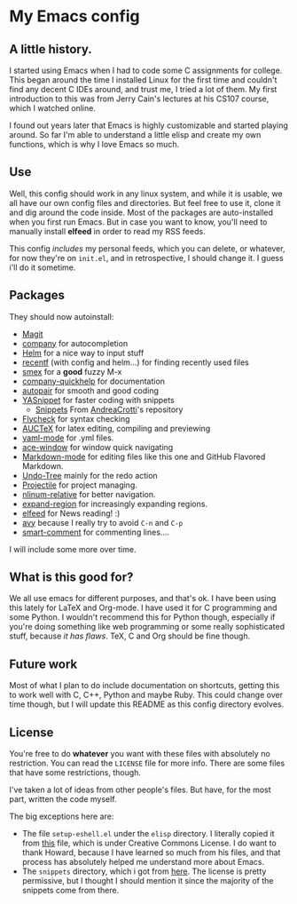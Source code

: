 # My Emacs config


## A little history.

I started using Emacs when I had to code some C assignments for college. This began around the time I installed Linux for the first time and couldn't find any decent C IDEs around, and trust me, I tried a lot of them. My first introduction to this was from Jerry Cain's lectures at his CS107 course, which I watched online.

I found out years later that Emacs is highly customizable and started playing around. So far I'm able to understand a little elisp and create my own functions, which is why I love Emacs so much.

## Use

Well, this config should work in any linux system, and while it is usable, we all have our own config files and directories. But feel free to use it, clone it and dig around the code inside. Most of the packages are auto-installed when you first run Emacs. But in case you want to know, you'll need to manually install **elfeed** in order to read my RSS feeds.

This config *includes* my personal feeds, which you can delete, or whatever, for now they're on `init.el`, and in retrospective, I should change it. I guess i'll do it sometime.

## Packages

They should now autoinstall:

* [Magit](https://magit.vc/)
* [company](http://company-mode.github.io/) for autocompletion
* [Helm](https://github.com/emacs-helm/helm) for a nice way to input stuff
* [recentf](https://www.emacswiki.org/emacs/RecentFiles) (with config and helm...) for finding recently used files
* [smex](https://github.com/nonsequitur/smex) for a **good** fuzzy M-x
* [company-quickhelp](https://github.com/expez/company-quickhelp) for documentation
* [autopair](autopair) for smooth and good coding
* [YASnippet](https://github.com/joaotavora/yasnippet) for faster coding with snippets
  * [Snippets](https://github.com/AndreaCrotti/yasnippet-snippets) From [AndreaCrotti](https://github.com/AndreaCrotti)'s repository
* [Flycheck](http://www.flycheck.org/en/latest/) for syntax checking
* [AUCTeX](https://www.gnu.org/software/auctex/) for latex editing, compiling and previewing
* [yaml-mode](yaml-mode) for .yml files.
* [ace-window](https://github.com/abo-abo/ace-window)  for window quick navigating
* [Markdown-mode](http://jblevins.org/projects/markdown-mode/) for editing files like this one and GitHub Flavored Markdown.
* [Undo-Tree](http://www.dr-qubit.org/tags/computing-code-emacs.html) mainly for the redo action
* [Projectile](https://github.com/bbatsov/projectile) for project managing.
* [nlinum-relative](https://github.com/CodeFalling/nlinum-relative) for better navigation.
* [expand-region](https://github.com/magnars/expand-region.el) for increasingly expanding regions.
* [elfeed](https://github.com/skeeto/elfeed) for News reading! :)
* [avy](https://github.com/abo-abo/avy) because I really try to avoid `C-n` and `C-p`
* [smart-comment](https://github.com/paldepind/smart-comment) for commenting lines....

I will include some more over time.

## What is this good for?

We all use emacs for different purposes, and that's ok. I have been using this lately for LaTeX and Org-mode. I have used it for C programming and some Python. I wouldn't recommend this for Python though, especially if you're doing something like web programming or some really sophisticated stuff, because *it has flaws*. TeX, C and Org should be fine though.

## Future work

Most of what I plan to do include documentation on shortcuts, getting this to work well with C, C++, Python and maybe Ruby. This could change over time though, but I will update this README as this config directory evolves.

## License
You're free to do **whatever** you want with these files with absolutely no restriction. You can read the `LICENSE` file for more info. There are some files that have some restrictions, though.

I've taken a lot of ideas from other people's files. But have, for the most part, written the code myself.

The big exceptions here are:
* The file `setup-eshell.el` under the `elisp` directory. I literally copied it from [this](https://github.com/howardabrams/dot-files/blob/master/emacs-eshell.org) file, which is under Creative Commons License. I do want to thank Howard, because I have learned so much from his files, and that process has absolutely helped me understand more about Emacs.
* The `snippets` directory, which i got from [here](https://github.com/AndreaCrotti/yasnippet-snippets). The license is pretty permissive, but I thought I should mention it since the majority of the snippets come from there.
